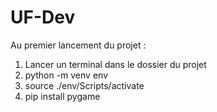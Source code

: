 # UF-Dev

Au premier lancement du projet : 
1. Lancer un terminal dans le dossier du projet 
2. python -m venv env 
3. source ./env/Scripts/activate 
4. pip install pygame 



